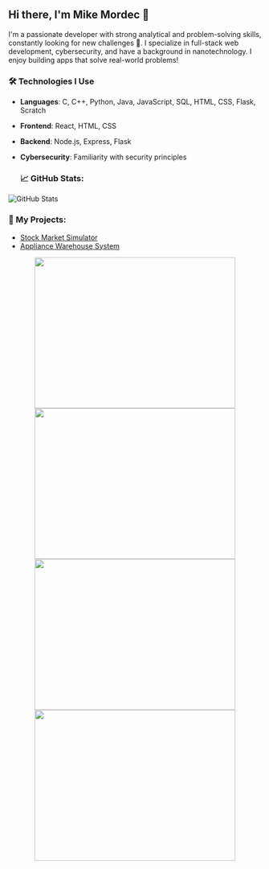 ## Hi there, I'm Mike Mordec 👋

I'm a passionate developer with strong analytical and problem-solving skills, constantly looking for new challenges 🚀. I specialize in full-stack web development, cybersecurity, and have a background in nanotechnology. I enjoy building apps that solve real-world problems!

### 🛠️ Technologies I Use
- **Languages**: C, C++, Python, Java, JavaScript, SQL, HTML, CSS, Flask, Scratch
- **Frontend**: React, HTML, CSS
- **Backend**: Node.js, Express, Flask
- **Cybersecurity**: Familiarity with security principles

  ### 📈 GitHub Stats:
![GitHub Stats](https://github-readme-stats.vercel.app/api?username=yourusername&show_icons=true)

### 🔭 My Projects:
- [Stock Market Simulator](https://github.com/yourusername/StockMarketSimulator)
- [Appliance Warehouse System](https://github.com/yourusername/ApplianceWarehouse)

<p align="center">
  <img src="https://i.gifer.com/A3IO.gif" width="400" height="300" />
  <img src="https://i.gifer.com/RXi9.gif" width="400" height="300" /> 
  <img src="https://i.gifer.com/A3IP.gif" width="400" height="300" />
  <img src="https://i.gifer.com/7JbT.gif" width="400" height="300" />
 




  



</p>

<!--
**MikeMordec/MikeMordec** is a ✨ _special_ ✨ repository because its `README.md` (this file) appears on your GitHub profile.


Here are some ideas to get you started:

- 🔭 I’m currently working on ...
- 🌱 I’m currently learning ...
- 👯 I’m looking to collaborate on ...
- 🤔 I’m looking for help with ...
- 💬 Ask me about ...
- 📫 How to reach me: ...
- 😄 Pronouns: ...
- ⚡ Fun fact: ...
-->

